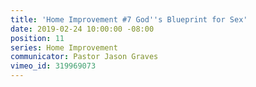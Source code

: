 ```yaml
---
title: 'Home Improvement #7 God''s Blueprint for Sex'
date: 2019-02-24 10:00:00 -08:00
position: 11
series: Home Improvement
communicator: Pastor Jason Graves
vimeo_id: 319969073
---
```


